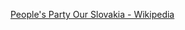 ﻿[People's Party Our Slovakia - Wikipedia](https://en.wikipedia.org/wiki/People%27s_Party_Our_Slovakia)